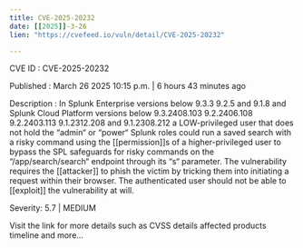 ```yaml
---
title: CVE-2025-20232
date: [[2025]]-3-26
lien: "https://cvefeed.io/vuln/detail/CVE-2025-20232"

---
```


CVE ID : CVE-2025-20232

Published :  March 26
2025
10:15 p.m. | 6 hours
43 minutes ago

Description : In Splunk Enterprise versions below 9.3.3
9.2.5
and 9.1.8 and Splunk Cloud Platform versions below 9.3.2408.103
9.2.2406.108
9.2.2403.113
9.1.2312.208 and 9.1.2308.212
a LOW-privileged user that does not hold the “admin“ or “power“ Splunk roles could run a saved search with a risky command using the [[permission]]s of a higher-privileged user to bypass the SPL safeguards for risky commands on the “/app/search/search“ endpoint through its “s“ parameter. 
The vulnerability requires the [[attacker]] to phish the victim by tricking them into initiating a request within their browser. The authenticated user should not be able to [[exploit]] the vulnerability at will.

Severity: 5.7 | MEDIUM

Visit the link for more details
such as CVSS details
affected products
timeline
and more...
